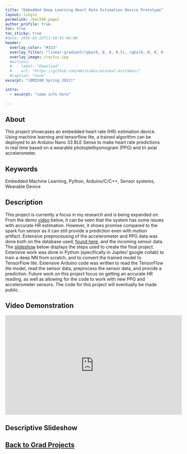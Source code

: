 ```yaml
---
title: "Embedded Deep Learning Heart Rate Estimation Device Prototype"
layout: single
permalink: /bmi598_page/
author_profile: true
toc: true
toc_sticky: true
#date: 2016-03-23T11:48:41-04:00
header:
  overlay_color: "#333"
  overlay_filter: "linear-gradient(rgba(0, 0, 0, 0.5), rgba(0, 0, 0, 0.5))"
  overlay_image: /cactus.jpg
  #actions:
  #  - label: "Download"
  #    url: "https://github.com/mmistakes/minimal-mistakes/"
  #caption: "none"
excerpt: "(BMI598 Spring 2022)"

intro: 
  - excerpt: "some info here"   
   
---
```


## About
This project showcases an embedded heart rate (HR) estimation device. Using machine learning and tensorflow lite, a trained algorithm can be deployed to an Arduino Nano 33 BLE Sense to make heart rate predictions in real time based on a wearable photoplethysmogram (PPG) and tri axial accelerometer.

## Keywords
Embedded Machine Learning, Python, Arduino/C/C++, Sensor systems, Wearable Device

## Description
This project is currently a focus in my research and is being expanded on. From the demo [video](#video-demonstration) below, it can be seen that the system has some issues with accurate HR estimation. However, it shows promise compared to the spark fun sensor as it can still provide a prediction even with motion artifact. Extensive preprocessing of the accelerometer and PPG data was done both on the database used, [found here](https://archive.ics.uci.edu/ml/datasets/PPG-DaLiA), and the incoming sensor data. The [slideshow](#descriptive-slideshow) below displays the steps used to create the final project. Extensive work was done in Python (specifically in Jupiter/ google collab) to train a deep NN from scratch, and to convert the trained model to TensorFlow lite. Extensive Arduino code was written to read the TensorFlow lite model, read the sensor data, preprocess the sensor data, and provide a prediction. Future work on this project focus on getting an accurate HR reading, as well as allowing for the code to work with new PPG and accelerometer sensors. The code for this project will eventually be made public. 

## Video Demonstration
<iframe width="560" height="315" src="https://www.youtube.com/embed/IdMJLKb7cA8" title="YouTube video player" frameborder="0" allow="accelerometer; autoplay; clipboard-write; encrypted-media; gyroscope; picture-in-picture" allowfullscreen></iframe>

## Descriptive Slideshow
<object data="{{ site.url }}{{ site.baseurl }}/_pages/graduate/bmi598/BMI598_F3_sindorf.pdf" width="1000" height="1000" type='application/pdf'></object>

## [Back to Grad Projects](/grad_projects/)
